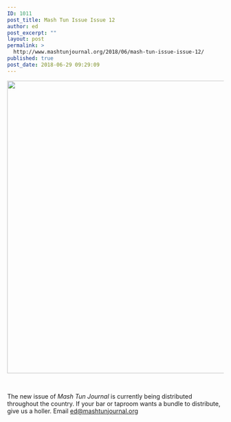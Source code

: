 ```yaml
---
ID: 1011
post_title: Mash Tun Issue Issue 12
author: ed
post_excerpt: ""
layout: post
permalink: >
  http://www.mashtunjournal.org/2018/06/mash-tun-issue-issue-12/
published: true
post_date: 2018-06-29 09:29:09
---
```

<a href="http://www.mashtunjournal.org/2018/06/mash-tun-issue-issue-12/mashtun12cover/" rel="attachment wp-att-1012"><img class="alignnone size-large wp-image-1012" src="http://www.mashtunjournal.org/wp-content/uploads/2018/06/mashtun12cover-550x680.jpg" alt="" width="550" height="680" /></a>

&nbsp;

The new issue of <em>Mash Tun Journal</em> is currently being distributed throughout the country. If your bar or taproom wants a bundle to distribute, give us a holler. Email ed@mashtunjournal.org